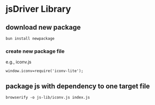 # jsDriver Library

## download new package

```bash
bun install newpackage
```

### create new package file

e.g., iconv.js

```
window.iconv=require('iconv-lite');
```

## package js with dependency to one target file

```
browserify -o js-lib/iconv.js index.js
```
